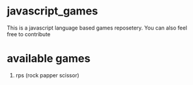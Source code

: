 # javascript_games
This is a javascript language based games reposetery. You can also feel free to contribute 

# available games
1. rps (rock papper scissor)
